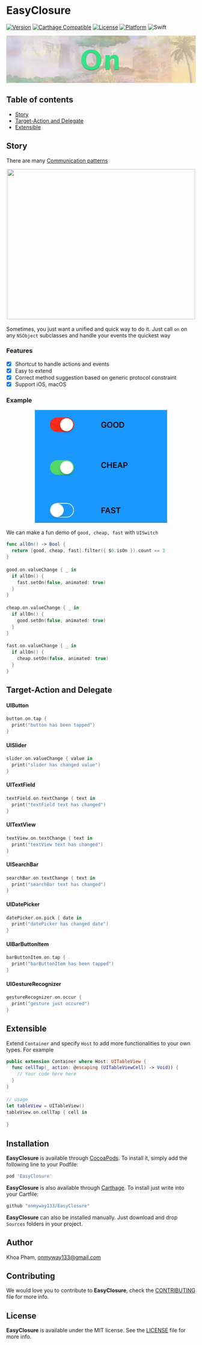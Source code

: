 # EasyClosure

[![Version](https://img.shields.io/cocoapods/v/EasyClosure.svg?style=flat)](http://cocoadocs.org/docsets/EasyClosure)
[![Carthage Compatible](https://img.shields.io/badge/Carthage-compatible-4BC51D.svg?style=flat)](https://github.com/Carthage/Carthage)
[![License](https://img.shields.io/cocoapods/l/EasyClosure.svg?style=flat)](http://cocoadocs.org/docsets/EasyClosure)
[![Platform](https://img.shields.io/cocoapods/p/EasyClosure.svg?style=flat)](http://cocoadocs.org/docsets/EasyClosure)
![Swift](https://img.shields.io/badge/%20in-swift%205.0-orange.svg)

![](Screenshots/Artboard.png)

## Table of contents

- [Story](#story)
- [Target-Action and Delegate](#target-action-and-delegate)
- [Extensible](#extensible)

## Story

There are many [Communication patterns](https://www.objc.io/issues/7-foundation/communication-patterns/)

<div align = "center">
<img src="https://www.objc.io/images/issue-7/notification-flow-chart-dae4ce12.png" width="500" height="400" />
</div>

Sometimes, you just want a unified and quick way to do it. Just call `on` on any `NSObject` subclasses and handle your events the quickest way

### Features

- [x] Shortcut to handle actions and events
- [x] Easy to extend
- [x] Correct method suggestion based on generic protocol constraint
- [x] Support iOS, macOS

### Example

<div align = "center">
<img src="Screenshots/demo.gif" height="300" />
</div>

We can make a fun demo of `good, cheap, fast` with `UISwitch`

```swift
func allOn() -> Bool {
  return [good, cheap, fast].filter({ $0.isOn }).count == 3
}

good.on.valueChange { _ in
  if allOn() {
    fast.setOn(false, animated: true)
  }
}

cheap.on.valueChange { _ in
  if allOn() {
    good.setOn(false, animated: true)
  }
}

fast.on.valueChange { _ in
  if allOn() {
    cheap.setOn(false, animated: true)
  }
}
```

## Target-Action and Delegate

#### UIButton

```swift
button.on.tap {
  print("button has been tapped")
}
```

#### UISlider

```swift
slider.on.valueChange { value in
  print("slider has changed value")
}
```

#### UITextField

```swift
textField.on.textChange { text in
  print("textField text has changed")
}
```

#### UITextView

```swift
textView.on.textChange { text in
  print("textView text has changed")
}
```

#### UISearchBar

```swift
searchBar.on.textChange { text in
  print("searchBar text has changed")
}
```

#### UIDatePicker

```swift
datePicker.on.pick { date in
  print("datePicker has changed date")
}
```

#### UIBarButtonItem

```swift
barButtonItem.on.tap {
  print("barButtonItem has been tapped")
}
```

#### UIGestureRecognizer

```swift
gestureRecognizer.on.occur {
  print("gesture just occured")
}
```

## Extensible

Extend `Container` and specify `Host` to add more functionalities to your own types. For example

```swift
public extension Container where Host: UITableView {
  func cellTap(_ action: @escaping (UITableViewCell) -> Void)) {
    // Your code here here
  }
}

// usage
let tableView = UITableView()
tableView.on.cellTap { cell in
  
}

```

## Installation

**EasyClosure** is available through [CocoaPods](http://cocoapods.org). To install
it, simply add the following line to your Podfile:

```ruby
pod 'EasyClosure'
```

**EasyClosure** is also available through [Carthage](https://github.com/Carthage/Carthage).
To install just write into your Cartfile:

```ruby
github "onmyway133/EasyClosure"
```

**EasyClosure** can also be installed manually. Just download and drop `Sources` folders in your project.

## Author

Khoa Pham, onmyway133@gmail.com

## Contributing

We would love you to contribute to **EasyClosure**, check the [CONTRIBUTING](https://github.com/onmyway133/EasyClosure/blob/master/CONTRIBUTING.md) file for more info.

## License

**EasyClosure** is available under the MIT license. See the [LICENSE](https://github.com/onmyway133/EasyClosure/blob/master/LICENSE.md) file for more info.
